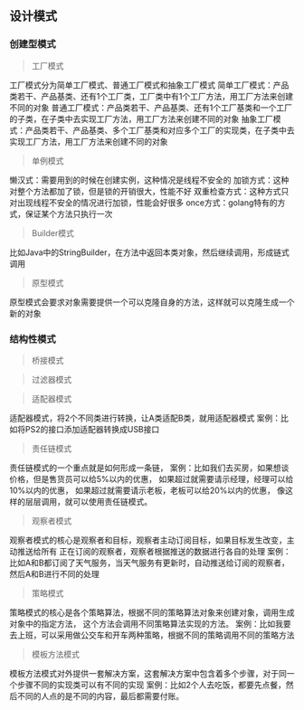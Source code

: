 ## 设计模式

### 创建型模式

> 工厂模式

工厂模式分为简单工厂模式、普通工厂模式和抽象工厂模式
简单工厂模式：产品类若干、产品基类、还有1个工厂类，工厂类中有1个工厂方法，用工厂方法来创建不同的对象
普通工厂模式：产品类若干、产品基类、还有1个工厂基类和一个工厂的子类，在子类中去实现工厂方法，用工厂方法来创建不同的对象
抽象工厂模式：产品类若干、产品基类、多个工厂基类和对应多个工厂的实现类，在子类中去实现工厂方法，用工厂方法来创建不同的对象

> 单例模式

懒汉式：需要用到的时候在创建实例，这种情况是线程不安全的
加锁方式：这种对整个方法都加了锁，但是锁的开销很大，性能不好
双重检查方式：这种方式只对出现线程不安全的情况进行加锁，性能会好很多
once方式：golang特有的方式，保证某个方法只执行一次

> Builder模式

比如Java中的StringBuilder，在方法中返回本类对象，然后继续调用，形成链式调用

> 原型模式

原型模式会要求对象需要提供一个可以克隆自身的方法，这样就可以克隆生成一个新的对象

### 结构性模式

> 桥接模式

> 过滤器模式

> 适配器模式

适配器模式，将2个不同类进行转换，让A类适配B类，就用适配器模式
案例：比如将PS2的接口添加适配器转换成USB接口

> 责任链模式

责任链模式的一个重点就是如何形成一条链，
案例：比如我们去买房，如果想谈价格，但是售货员可以给5%以内的优惠，
如果超过就需要请示经理，经理可以给10%以内的优惠，
如果超过就需要请示老板，老板可以给20%以内的优惠，
像这样的层层调用，就可以使用责任链模式。

> 观察者模式

观察者模式的核心是观察者和目标，观察者主动订阅目标，如果目标发生改变，主动推送给所有
正在订阅的观察者，观察者根据推送的数据进行各自的处理
案例：比如A和B都订阅了天气服务，当天气服务有更新时，自动推送给订阅的观察者，然后A和B进行不同的处理

> 策略模式

策略模式的核心是各个策略算法，根据不同的策略算法对象来创建对象，调用生成对象中的指定方法，
这个方法会调用不同策略算法实现的方法。
案例：比如我要去上班，可以采用做公交车和开车两种策略，根据不同的策略调用不同的策略方法

> 模板方法模式

模板方法模式对外提供一套解决方案，这套解决方案中包含着多个步骤，对于同一个步骤不同的实现类可以有不同的实现
案例：比如2个人去吃饭，都要先点餐，然后不同的人点的是不同的内容，最后都需要付账。

